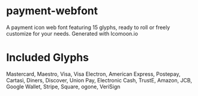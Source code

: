 payment-webfont
===============

A payment icon web font featuring 15 glyphs, ready to roll or freely customize for your needs. Generated with Icomoon.io


Included Glyphs
===============

Mastercard, Maestro, Visa, Visa Electron, American Express, Postepay, Cartasì, Diners, Discover, Union Pay, Electronic Cash, TrustE, Amazon, JCB, Google Wallet, Stripe, Square, ogone, VeriSign
